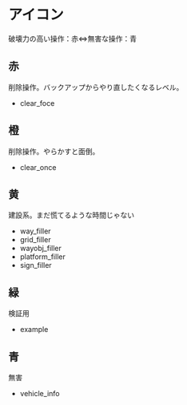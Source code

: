 # アイコン

破壊力の高い操作：赤⇔無害な操作：青

## 赤

削除操作。バックアップからやり直したくなるレベル。
- clear_foce

## 橙

削除操作。やらかすと面倒。
- clear_once

## 黄

建設系。まだ慌てるような時間じゃない
- way_filler
- grid_filler
- wayobj_filler
- platform_filler
- sign_filler


## 緑

検証用
- example

## 青

無害
- vehicle_info
